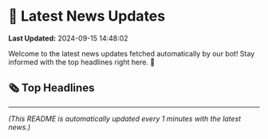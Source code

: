 # 📰 Latest News Updates
**Last Updated:** 2024-09-15 14:48:02

Welcome to the latest news updates fetched automatically by our bot! Stay informed with the top headlines right here. 🚀

## 🗞️ Top Headlines

---
*(This README is automatically updated every 1 minutes with the latest news.)*

